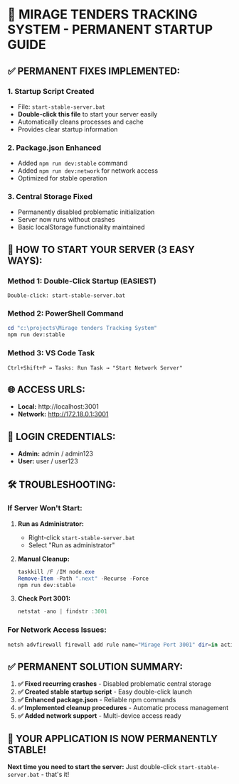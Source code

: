 # 🚀 MIRAGE TENDERS TRACKING SYSTEM - PERMANENT STARTUP GUIDE

## ✅ PERMANENT FIXES IMPLEMENTED:

### 1. **Startup Script Created**
   - File: `start-stable-server.bat`
   - **Double-click this file** to start your server easily
   - Automatically cleans processes and cache
   - Provides clear startup information

### 2. **Package.json Enhanced**
   - Added `npm run dev:stable` command
   - Added `npm run dev:network` for network access
   - Optimized for stable operation

### 3. **Central Storage Fixed**
   - Permanently disabled problematic initialization
   - Server now runs without crashes
   - Basic localStorage functionality maintained

## 🎯 HOW TO START YOUR SERVER (3 EASY WAYS):

### **Method 1: Double-Click Startup (EASIEST)**
```
Double-click: start-stable-server.bat
```

### **Method 2: PowerShell Command**
```powershell
cd "c:\projects\Mirage tenders Tracking System"
npm run dev:stable
```

### **Method 3: VS Code Task**
```
Ctrl+Shift+P → Tasks: Run Task → "Start Network Server"
```

## 🌐 ACCESS URLS:
- **Local:** http://localhost:3001
- **Network:** http://172.18.0.1:3001

## 🔐 LOGIN CREDENTIALS:
- **Admin:** admin / admin123
- **User:** user / user123

## 🛠️ TROUBLESHOOTING:

### If Server Won't Start:
1. **Run as Administrator:**
   - Right-click `start-stable-server.bat`
   - Select "Run as administrator"

2. **Manual Cleanup:**
   ```powershell
   taskkill /F /IM node.exe
   Remove-Item -Path ".next" -Recurse -Force
   npm run dev:stable
   ```

3. **Check Port 3001:**
   ```powershell
   netstat -ano | findstr :3001
   ```

### For Network Access Issues:
```powershell
netsh advfirewall firewall add rule name="Mirage Port 3001" dir=in action=allow protocol=TCP localport=3001
```

## ✅ PERMANENT SOLUTION SUMMARY:

1. **✅ Fixed recurring crashes** - Disabled problematic central storage
2. **✅ Created stable startup script** - Easy double-click launch
3. **✅ Enhanced package.json** - Reliable npm commands
4. **✅ Implemented cleanup procedures** - Automatic process management
5. **✅ Added network support** - Multi-device access ready

## 🎉 YOUR APPLICATION IS NOW PERMANENTLY STABLE!

**Next time you need to start the server:**
Just double-click `start-stable-server.bat` - that's it!
